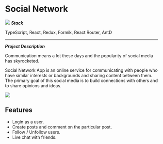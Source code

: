 # Social Network
![](https://i.imgur.com/l3k3n9N.png)
***Stack***

TypeScript, React, Redux, Formik, React Router, AntD
****

***Project Description***

Communication means a lot these days and the popularity of social media has skyrocketed.

Social Network App is an online service for communicating with people who have similar interests 
or backgrounds and sharing content between them. 
The primary goal of this social media is to build connections with others and to share opinions and ideas.

![](https://i.imgur.com/ATpqGgz.png)

## Features
- Login as a user.
- Create posts and comment on the particular post.
- Follow / Unfollow users.
- Live chat with friends.

